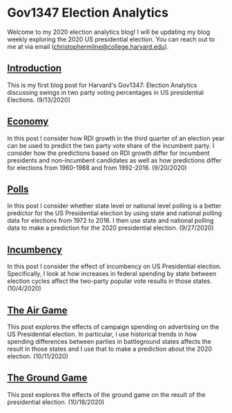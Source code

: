 # Gov1347 Election Analytics
Welcome to my 2020 election analytics blog! I will be updating my blog weekly exploring the 2020 US presidential election. You can reach out to me at via email (christophermilne@college.harvard.edu).

## [Introduction](posts/Introduction.md)
This is my first blog post for Harvard's Gov1347: Election Analytics discussing swings in two party voting percentages in US presidential Elections. (9/13/2020)

## [Economy](posts/economy.md)
In this post I consider how RDI growth in the third quarter of an election year can be used to predict the two party vote share of the incumbent party. I consider how the predictions based on RDI growth differ for incumbent presidents and non-incumbent candidates as well as how predictions differ for elections from 1960-1988 and from 1992-2016. (9/20/2020)

## [Polls](posts/polling.md)
In this post I consider whether state level or national level polling is a better predictor for the US Presidential election by using state and national polling data for elections from 1972 to 2016. I then use state and national polling data to make a prediction for the 2020 presidential election. (9/27/2020)

## [Incumbency](posts/incumbency.md)
In this post I consider the effect of incumbency on US Presidential election. Specifically, I look at how increases in federal spending by state between election cycles affect the two-party popular vote results in those states.  (10/4/2020)

## [The Air Game](posts/air_game.md)
This post explores the effects of campaign spending on advertising on the US Presidential election. In particular, I use historical trends in how spending differences between parties in battleground states affects the result in those states and I use that to make a prediction about the 2020 election.  (10/11/2020)

## [The Ground Game](posts/ground_game.md)
This post explores the effects of the ground game on the result of the presidential election.  (10/18/2020)